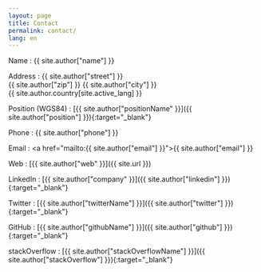 ```yaml
---
layout: page
title: Contact
permalink: contact/
lang: en
---
```


Name
: {{ site.author["name"] }}

Address
: {{ site.author["street"] }}  
{{ site.author["zip"] }} {{ site.author["city"] }}  
{{ site.author.country[site.active_lang] }}

Position (WGS84)
: [{{ site.author["positionName" }}]({{ site.author["position"] }}){:target="_blank"}

Phone
: {{ site.author["phone"] }}

Email
: <a href="mailto:{{ site.author["email"] }}">{{ site.author["email"] }}</a>

Web
: [{{ site.author["web" }}]({{ site.url }})

LinkedIn
: [{{ site.author["company" }}]({{ site.author["linkedin"] }}){:target="_blank"}

Twitter
: [{{ site.author["twitterName"] }}]({{ site.author["twitter"] }}){:target="_blank"}

GitHub
: [{{ site.author["githubName"] }}]({{ site.author["github"] }}){:target="_blank"}

stackOverflow
: [{{ site.author["stackOverflowName"] }}]({{ site.author["stackOverflow"] }}){:target="_blank"}
